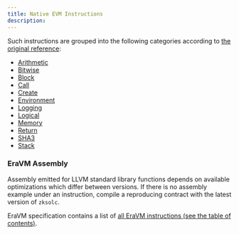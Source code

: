 ```yaml
---
title: Native EVM Instructions
description:
---
```


Such instructions are grouped into the following categories according to [the original reference](https://www.evm.codes/):

- [Arithmetic](/evm/arithmetic)
- [Bitwise](/evm/bitwise)
- [Block](/evm/block)
- [Call](/evm/call)
- [Create](/evm/create)
- [Environment](/evm/environment)
- [Logging](/evm/logging)
- [Logical](/evm/logical)
- [Memory](/evm/memory)
- [Return](/evm/return)
- [SHA3](/evm/sha3)
- [Stack](/evm/stack)

### EraVM Assembly

Assembly emitted for LLVM standard library functions depends on available optimizations which differ between versions. If there is no
assembly example under an instruction, compile a reproducing contract with the latest version of `zksolc`.

EraVM specification contains a list of [all EraVM instructions (see the table of contents)](https://matter-labs.github.io/eravm-spec/spec.html).
